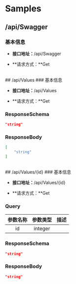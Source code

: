 # Samples
> 
## /api/Swagger
### 基本信息

- **接口地址：**/api/Swagger

- **请求方式：**Get

<br/>
## /api/Values
### 基本信息

- **接口地址：**/api/Values

- **请求方式：**Get

### ResponseSchema
```json
"string"
```

### ResponseBody
```json
[
    "string"
]
```

<br/>
## /api/Values/{id}
### 基本信息

- **接口地址：**/api/Values/{id}

- **请求方式：**Get

### Query
|参数名称|参数类型|描述|
|:----:|:----:|:----:|
|id|integer||

### ResponseSchema
```json
"string"
```

### ResponseBody
```json
"string"
```

<br/>

